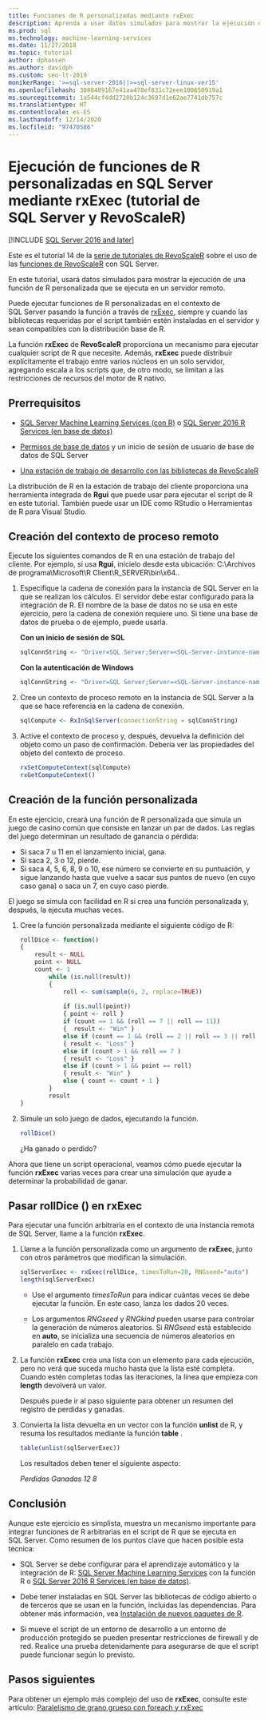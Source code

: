 ```yaml
---
title: Funciones de R personalizadas mediante rxExec
description: Aprenda a usar datos simulados para mostrar la ejecución de una función de R personalizada que se ejecuta en un servidor remoto.
ms.prod: sql
ms.technology: machine-learning-services
ms.date: 11/27/2018
ms.topic: tutorial
author: dphansen
ms.author: davidph
ms.custom: seo-lt-2019
monikerRange: '>=sql-server-2016||>=sql-server-linux-ver15'
ms.openlocfilehash: 3088409167e41aa478ef831c72eee100650919a1
ms.sourcegitcommit: 1a544cf4dd2720b124c3697d1e62ae7741db757c
ms.translationtype: HT
ms.contentlocale: es-ES
ms.lasthandoff: 12/14/2020
ms.locfileid: "97470586"
---
```

# <a name="run-custom-r-functions-on-sql-server-using-rxexec-sql-server-and-revoscaler-tutorial"></a>Ejecución de funciones de R personalizadas en SQL Server mediante rxExec (tutorial de SQL Server y RevoScaleR)
[!INCLUDE [SQL Server 2016 and later](../../includes/applies-to-version/sqlserver2016.md)]

Este es el tutorial 14 de la [serie de tutoriales de RevoScaleR](deepdive-data-science-deep-dive-using-the-revoscaler-packages.md) sobre el uso de las [funciones de RevoScaleR](/machine-learning-server/r-reference/revoscaler/revoscaler) con SQL Server.

En este tutorial, usará datos simulados para mostrar la ejecución de una función de R personalizada que se ejecuta en un servidor remoto.

Puede ejecutar funciones de R personalizadas en el contexto de SQL Server pasando la función a través de [rxExec](/machine-learning-server/r-reference/revoscaler/rxexec), siempre y cuando las bibliotecas requeridas por el script también estén instaladas en el servidor y sean compatibles con la distribución base de R. 

La función **rxExec** de **RevoScaleR** proporciona un mecanismo para ejecutar cualquier script de R que necesite. Además, **rxExec** puede distribuir explícitamente el trabajo entre varios núcleos en un solo servidor, agregando escala a los scripts que, de otro modo, se limitan a las restricciones de recursos del motor de R nativo.

## <a name="prerequisites"></a>Prerrequisitos

+ [SQL Server Machine Learning Services (con R)](../install/sql-machine-learning-services-windows-install.md) o [SQL Server 2016 R Services (en base de datos)](../install/sql-r-services-windows-install.md)
  
+ [Permisos de base de datos](../security/user-permission.md) y un inicio de sesión de usuario de base de datos de SQL Server

+ [Una estación de trabajo de desarrollo con las bibliotecas de RevoScaleR](../r/set-up-a-data-science-client.md)

La distribución de R en la estación de trabajo del cliente proporciona una herramienta integrada de **Rgui** que puede usar para ejecutar el script de R en este tutorial. También puede usar un IDE como RStudio o Herramientas de R para Visual Studio.

## <a name="create-the-remote-compute-context"></a>Creación del contexto de proceso remoto

Ejecute los siguientes comandos de R en una estación de trabajo del cliente. Por ejemplo, si usa **Rgui**, inícielo desde esta ubicación: C:\Archivos de programa\Microsoft\R Client\R_SERVER\bin\x64\..

1. Especifique la cadena de conexión para la instancia de SQL Server en la que se realizan los cálculos. El servidor debe estar configurado para la integración de R. El nombre de la base de datos no se usa en este ejercicio, pero la cadena de conexión requiere uno. Si tiene una base de datos de prueba o de ejemplo, puede usarla.

    **Con un inicio de sesión de SQL**

    ```R
    sqlConnString <- "Driver=SQL Server;Server=<SQL-Server-instance-name>; Database=<database-name>;Uid=<SQL-user-name>;Pwd=<password>"
    ```

    **Con la autenticación de Windows**

    ```R
    sqlConnString <- "Driver=SQL Server;Server=<SQL-Server-instance-name>;Database=<database-name>;Trusted_Connection=True"
    ```

2. Cree un contexto de proceso remoto en la instancia de SQL Server a la que se hace referencia en la cadena de conexión.

    ```R
    sqlCompute <- RxInSqlServer(connectionString = sqlConnString)
    ```

3. Active el contexto de proceso y, después, devuelva la definición del objeto como un paso de confirmación. Debería ver las propiedades del objeto del contexto de proceso.

    ```R
    rxSetComputeContext(sqlCompute)
    rxGetComputeContext()
    ```

## <a name="create-the-custom-function"></a>Creación de la función personalizada

En este ejercicio, creará una función de R personalizada que simula un juego de casino común que consiste en lanzar un par de dados. Las reglas del juego determinan un resultado de ganancia o pérdida:

+ Si saca 7 u 11 en el lanzamiento inicial, gana.
+ Si saca 2, 3 o 12, pierde.
+ Si saca 4, 5, 6, 8, 9 o 10, ese número se convierte en su puntuación, y sigue lanzando hasta que vuelve a sacar sus puntos de nuevo (en cuyo caso gana) o saca un 7, en cuyo caso pierde.

El juego se simula con facilidad en R si crea una función personalizada y, después, la ejecuta muchas veces.

1.  Cree la función personalizada mediante el siguiente código de R:
  
    ```R
    rollDice <- function()
    {
        result <- NULL
        point <- NULL
        count <- 1
            while (is.null(result))
            {
                roll <- sum(sample(6, 2, replace=TRUE))
  
                if (is.null(point))
                { point <- roll }
                if (count == 1 && (roll == 7 || roll == 11))
                {  result <- "Win" }
                else if (count == 1 && (roll == 2 || roll == 3 || roll == 12))
                { result <- "Loss" }
                else if (count > 1 && roll == 7 )
                { result <- "Loss" }
                else if (count > 1 && point == roll)
                { result <- "Win" }
                else { count <- count + 1 }
            }
            result
    }
    ```
  
2.  Simule un solo juego de dados, ejecutando la función.
  
    ```R
    rollDice()
    ```
  
    ¿Ha ganado o perdido?
  
Ahora que tiene un script operacional, veamos cómo puede ejecutar la función **rxExec** varias veces para crear una simulación que ayude a determinar la probabilidad de ganar.

## <a name="pass-rolldice-in-rxexec"></a>Pasar rollDice () en rxExec

Para ejecutar una función arbitraria en el contexto de una instancia remota de SQL Server, llame a la función **rxExec**.

1. Llame a la función personalizada como un argumento de **rxExec**, junto con otros parámetros que modifican la simulación.
  
    ```R
    sqlServerExec <- rxExec(rollDice, timesToRun=20, RNGseed="auto")
    length(sqlServerExec)
    ```
  
    + Use el argumento *timesToRun* para indicar cuántas veces se debe ejecutar la función.  En este caso, lanza los dados 20 veces.
  
    + Los argumentos *RNGseed* y *RNGkind* pueden usarse para controlar la generación de números aleatorios. Si *RNGseed* está establecido en **auto**, se inicializa una secuencia de números aleatorios en paralelo en cada trabajo.
  
2. La función **rxExec** crea una lista con un elemento para cada ejecución, pero no verá que suceda mucho hasta que la lista esté completa. Cuando estén completas todas las iteraciones, la línea que empieza con **length** devolverá un valor.
  
    Después puede ir al paso siguiente para obtener un resumen del registro de perdidas y ganadas.
  
3. Convierta la lista devuelta en un vector con la función **unlist** de R, y resuma los resultados mediante la función **table** .
  
    ```R
    table(unlist(sqlServerExec))
    ```
  
    Los resultados deben tener el siguiente aspecto:
  
     *Perdidas Ganadas* *12 8*

## <a name="conclusion"></a>Conclusión

Aunque este ejercicio es simplista, muestra un mecanismo importante para integrar funciones de R arbitrarias en el script de R que se ejecuta en SQL Server. Como resumen de los puntos clave que hacen posible esta técnica:

+ SQL Server se debe configurar para el aprendizaje automático y la integración de R: [SQL Server Machine Learning Services](../install/sql-machine-learning-services-windows-install.md) con la función R o [SQL Server 2016 R Services (en base de datos)](../install/sql-r-services-windows-install.md).

+ Debe tener instaladas en SQL Server las bibliotecas de código abierto o de terceros que se usan en la función, incluidas las dependencias. Para obtener más información, vea [Instalación de nuevos paquetes de R](../package-management/install-additional-r-packages-on-sql-server.md).

+ Si mueve el script de un entorno de desarrollo a un entorno de producción protegido se pueden presentar restricciones de firewall y de red. Realice una prueba detenidamente para asegurarse de que el script puede funcionar según lo previsto.

## <a name="next-steps"></a>Pasos siguientes

Para obtener un ejemplo más complejo del uso de **rxExec**, consulte este artículo: [Paralelismo de grano grueso con foreach y rxExec](https://blog.revolutionanalytics.com/2015/04/coarse-grain-parallelism-with-foreach-and-rxexec.html)